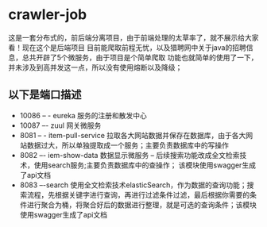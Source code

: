 # crawler-job #
这是一套分布式的，前后端分离项目，由于前端处理的太草率了，就不展示给大家看！现在这个是后端项目
目前能爬取前程无忧，以及猎聘网中关于java的招聘信息，总共开辟了5个微服务，由于项目是个简单爬取
功能也就简单的使用了一下，并未涉及到高并发这一点，所以没有使用熔断以及降级；
## 以下是端口描述 ## 
+ 10086 – - eureka  服务的注册和散发中心 
+ 10087 –- zuul   网关微服务 
+ 8081 – - item-pull-service 拉取各大网站数据并保存在数据库，由于各大网站数据过大，所以单独提取成一个服务；主要负责数据库中的写操作
+ 8082 –- iem-show-data  数据显示微服务 – 后续搜索功能改成全文检索技术，使用search服务;主要负责数据库中的查操作； 该模块使用swagger生成了api文档
+ 8083 –-search  使用全文检索技术elasticSearch，作为数据的查询功能；搜索流程，先根据关键字进行查询，再进行过滤条件过滤，最后根据你需要的条件进行聚合为桶，将聚合好后的数据进行整理，就是可选的查询条件；该模块使用swagger生成了api文档

